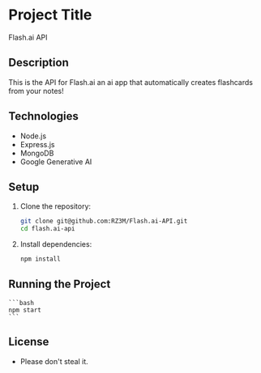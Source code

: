 # Project Title
Flash.ai API

## Description
This is the API for Flash.ai an ai app that automatically creates flashcards from your notes!

## Technologies
- Node.js
- Express.js
- MongoDB
- Google Generative AI

## Setup
1. Clone the repository:
   ```bash
   git clone git@github.com:RZ3M/Flash.ai-API.git
   cd flash.ai-api
   ```
2. Install dependencies:
   ```bash
   npm install
   ```

## Running the Project
    ```bash
    npm start
    ```

## License
- Please don't steal it.
